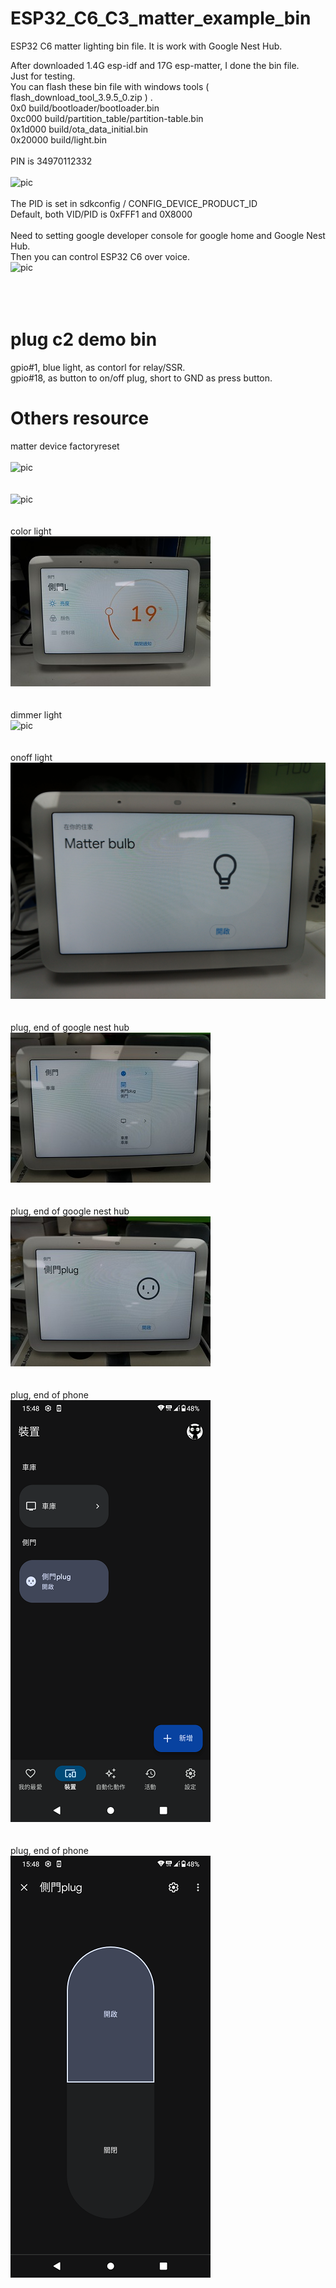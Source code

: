 # ESP32_C6_C3_matter_example_bin
ESP32 C6 matter lighting bin file. It is work with Google Nest Hub.  

After downloaded 1.4G esp-idf and 17G esp-matter, I done the bin file.  
Just for testing.  
You can flash these bin file with windows tools ( flash_download_tool_3.9.5_0.zip ) .  
0x0 build/bootloader/bootloader.bin   
0xc000 build/partition_table/partition-table.bin  
0x1d000 build/ota_data_initial.bin   
0x20000 build/light.bin  
<br>
PIN is 34970112332  
<br>
![pic](pic/esp32_qrcode.png)<br>
<br>
The PID is set in sdkconfig / CONFIG_DEVICE_PRODUCT_ID  
Default, both VID/PID is 0xFFF1 and 0X8000  
<br>
Need to setting google developer console for google home and Google Nest Hub.  
Then you can control ESP32 C6 over voice.  
![pic](pic/google_setting.png)<br><br><br>
<br>
# plug c2 demo bin
gpio#1, blue light, as contorl for relay/SSR.  
gpio#18, as button to on/off plug, short to GND as press button.
<br>
# Others resource
matter device factoryreset  
<br>
![pic](pic/uart_driver.png)<br>
<br>
<br>
![pic](pic/uart_driver2.png)<br>
<br>
<br>
color light  
![pic](pic/color_light.jpg)<br>
<br>
<br>
dimmer light  
![pic](pic/dimmer_light.jgp)<br>
<br>
<br>
onoff light  
![pic](pic/onoff_light.jpg)<br>
<br>
<br>
plug, end of google nest hub  
![pic](pic/plug1.jpg)<br>
<br>
<br>
plug, end of google nest hub  
![pic](pic/plug2.jpg)<br>
<br>
<br>
plug, end of phone  
![pic](pic/plug3.png)<br>
<br>
<br>
plug, end of phone  
![pic](pic/plug4.png)<br>
